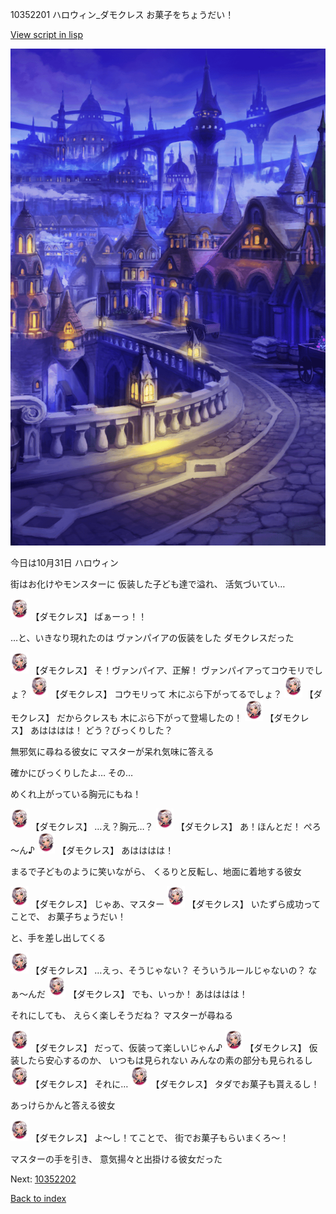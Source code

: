 10352201 ハロウィン_ダモクレス お菓子をちょうだい！

[View script in lisp](../scripts/10352201.txt)

![town_night.png](../images/backgrounds/town_night.png)

今日は10月31日
ハロウィン

街はお化けやモンスターに
仮装した子ども達で溢れ、
活気づいてい…

<img src="../images/units/103521.png" alt="103521.png" height="34"/>
【ダモクレス】
ばぁーっ！！

…と、いきなり現れたのは
ヴァンパイアの仮装をした
ダモクレスだった

<img src="../images/units/103521.png" alt="103521.png" height="34"/>
【ダモクレス】
そ！ヴァンパイア、正解！
ヴァンパイアってコウモリでしょ？

<img src="../images/units/103521.png" alt="103521.png" height="34"/>
【ダモクレス】
コウモリって
木にぶら下がってるでしょ？

<img src="../images/units/103521.png" alt="103521.png" height="34"/>
【ダモクレス】
だからクレスも
木にぶら下がって登場したの！

<img src="../images/units/103521.png" alt="103521.png" height="34"/>
【ダモクレス】
あはははは！
どう？びっくりした？

無邪気に尋ねる彼女に
マスターが呆れ気味に答える

確かにびっくりしたよ…
その…

めくれ上がっている胸元にもね！

<img src="../images/units/103521.png" alt="103521.png" height="34"/>
【ダモクレス】
…え？胸元…？

<img src="../images/units/103521.png" alt="103521.png" height="34"/>
【ダモクレス】
あ！ほんとだ！
ぺろ～ん♪

<img src="../images/units/103521.png" alt="103521.png" height="34"/>
【ダモクレス】
あはははは！

まるで子どものように笑いながら、
くるりと反転し、地面に着地する彼女

<img src="../images/units/103521.png" alt="103521.png" height="34"/>
【ダモクレス】
じゃあ、マスター

<img src="../images/units/103521.png" alt="103521.png" height="34"/>
【ダモクレス】
いたずら成功ってことで、
お菓子ちょうだい！

と、手を差し出してくる

<img src="../images/units/103521.png" alt="103521.png" height="34"/>
【ダモクレス】
…えっ、そうじゃない？
そういうルールじゃないの？
なぁ～んだ

<img src="../images/units/103521.png" alt="103521.png" height="34"/>
【ダモクレス】
でも、いっか！
あはははは！

それにしても、
えらく楽しそうだね？
マスターが尋ねる

<img src="../images/units/103521.png" alt="103521.png" height="34"/>
【ダモクレス】
だって、仮装って楽しいじゃん♪

<img src="../images/units/103521.png" alt="103521.png" height="34"/>
【ダモクレス】
仮装したら安心するのか、
いつもは見られない
みんなの素の部分も見られるし

<img src="../images/units/103521.png" alt="103521.png" height="34"/>
【ダモクレス】
それに…

<img src="../images/units/103521.png" alt="103521.png" height="34"/>
【ダモクレス】
タダでお菓子も貰えるし！

あっけらかんと答える彼女

<img src="../images/units/103521.png" alt="103521.png" height="34"/>
【ダモクレス】
よ～し！てことで、
街でお菓子もらいまくろ～！

マスターの手を引き、
意気揚々と出掛ける彼女だった

Next: [10352202](10352202.md)

[Back to index](index.md)
